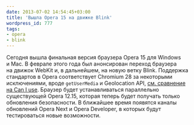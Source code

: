 ```yaml
---
date: 2013-07-02 14:54:45+03:00
title: 'Вышла Opera 15 на движке Blink'
wordpress_id: 777
tags:
- opera
- blink
---
```


Сегодня вышла финальная версия браузера Opera 15 для Windows и Mac. В феврале этого года был анонсирован переход браузера на движок WebKit и, в дальнейшем, на новую ветку Blink. Поддержка стандартов в Opera соответствует Chromium 28 за некоторыми исключениями, вроде `getUserMedia` и Geolocation API, [см. сравнение на Can I use][1]. Браузер будет устанавливаться параллельно существующей Opera 12.15, которая теперь будет получать только обновления безопасности. В ближайшее время появятся каналы обновлений Opera Next и Opera Developer, в которых будут тестироваться новые возможности.

[1]: http://caniuse.com/#compare=chrome+28,opera+15
